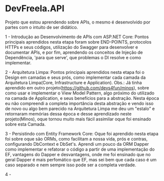 # DevFreela.API
Projeto que estou aprendendo sobre APIs, o mesmo é desenvolvido por partes com o intuito de ser didático.

1 - Introdução ao Desenvolvimento de APIs com ASP.NET Core:
	Pontos principais aprendidos nesta etapa foram sobre END-POINTS, protocolos HTTPs e seus códigos, utilização do Swagger para desenvolver e documentar APIs, e 
  	por fim, aprendendo os conceitos de Injeção de Dependência, 'para que serve', que problemas o DI resolve e como implementar.

2 - Arquitetura Limpa:
  	Pontos principais aprendidos nesta etapa foi o Design em camadas e seus prós, como implementar cada camada da Arquitetura Limpa(Core, Infrastructure e Application).
  		Obs.: Já tinha aprendido em outro projeto(https://github.com/devs4fun/minos), sobre como usar e implementar o View Model Pattern, 
        	algo próximo do utilizado na camada de Application, e seus benefícios para a abstração. Nesta época eu não compreendi a completa importância desta abstração e
        	vendo isso de novo ou algo bem parecido na Arquitetura Limpa me deu um "estalo" e retornaram memórias dessa época e desse aprendizado neste projeto(Minos), oque
        	tornou muito mais fácil assimilar oque foi ensinado sobre esta Camada.

3 - Persistindo com Entity Framework Core:
	Oque foi aprendido nesta etapa foi sobre oque são ORMs, como facilitam a nossa vida, prós e contras, configurando DbContext e DbSet's. Aprendi um pouco da ORM Dapper como implementar e
		refatorar o código a partir de uma implementação do EF, vantagens do Dapper e desvantagens, onde me foi ensinado que no geral Dapper é mais perfomático que EF, mas sei bem que
		cada caso é um caso separado e nem sempre isso pode ser a completa verdade.

4 - 